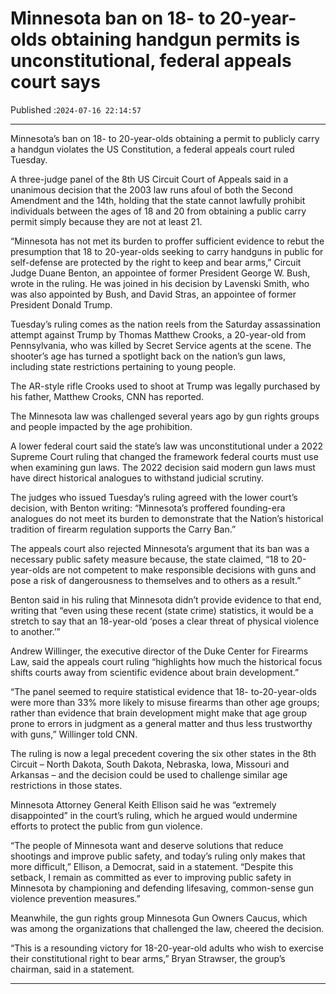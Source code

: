 # Minnesota ban on 18- to 20-year-olds obtaining handgun permits is unconstitutional, federal appeals court says

Published :`2024-07-16 22:14:57`

---

Minnesota’s ban on 18- to 20-year-olds obtaining a permit to publicly carry a handgun violates the US Constitution, a federal appeals court ruled Tuesday.

A three-judge panel of the 8th US Circuit Court of Appeals said in a unanimous decision that the 2003 law runs afoul of both the Second Amendment and the 14th, holding that the state cannot lawfully prohibit individuals between the ages of 18 and 20 from obtaining a public carry permit simply because they are not at least 21.

“Minnesota has not met its burden to proffer sufficient evidence to rebut the presumption that 18 to 20-year-olds seeking to carry handguns in public for self-defense are protected by the right to keep and bear arms,” Circuit Judge Duane Benton, an appointee of former President George W. Bush, wrote in the ruling. He was joined in his decision by Lavenski Smith, who was also appointed by Bush, and David Stras, an appointee of former President Donald Trump.

Tuesday’s ruling comes as the nation reels from the Saturday assassination attempt against Trump by Thomas Matthew Crooks, a 20-year-old from Pennsylvania, who was killed by Secret Service agents at the scene. The shooter’s age has turned a spotlight back on the nation’s gun laws, including state restrictions pertaining to young people.

The AR-style rifle Crooks used to shoot at Trump was legally purchased by his father, Matthew Crooks, CNN has reported.

The Minnesota law was challenged several years ago by gun rights groups and people impacted by the age prohibition.

A lower federal court said the state’s law was unconstitutional under a 2022 Supreme Court ruling that changed the framework federal courts must use when examining gun laws. The 2022 decision said modern gun laws must have direct historical analogues to withstand judicial scrutiny.

The judges who issued Tuesday’s ruling agreed with the lower court’s decision, with Benton writing: “Minnesota’s proffered founding-era analogues do not meet its burden to demonstrate that the Nation’s historical tradition of firearm regulation supports the Carry Ban.”

The appeals court also rejected Minnesota’s argument that its ban was a necessary public safety measure because, the state claimed, “18 to 20-year-olds are not competent to make responsible decisions with guns and pose a risk of dangerousness to themselves and to others as a result.”

Benton said in his ruling that Minnesota didn’t provide evidence to that end, writing that “even using these recent (state crime) statistics, it would be a stretch to say that an 18-year-old ‘poses a clear threat of physical violence to another.’”

Andrew Willinger, the executive director of the Duke Center for Firearms Law, said the appeals court ruling “highlights how much the historical focus shifts courts away from scientific evidence about brain development.”

“The panel seemed to require statistical evidence that 18- to-20-year-olds were more than 33% more likely to misuse firearms than other age groups; rather than evidence that brain development might make that age group prone to errors in judgment as a general matter and thus less trustworthy with guns,” Willinger told CNN.

The ruling is now a legal precedent covering the six other states in the 8th Circuit – North Dakota, South Dakota, Nebraska, Iowa, Missouri and Arkansas – and the decision could be used to challenge similar age restrictions in those states.

Minnesota Attorney General Keith Ellison said he was “extremely disappointed” in the court’s ruling, which he argued would undermine efforts to protect the public from gun violence.

“The people of Minnesota want and deserve solutions that reduce shootings and improve public safety, and today’s ruling only makes that more difficult,” Ellison, a Democrat, said in a statement. “Despite this setback, I remain as committed as ever to improving public safety in Minnesota by championing and defending lifesaving, common-sense gun violence prevention measures.”

Meanwhile, the gun rights group Minnesota Gun Owners Caucus, which was among the organizations that challenged the law, cheered the decision.

“This is a resounding victory for 18-20-year-old adults who wish to exercise their constitutional right to bear arms,” Bryan Strawser, the group’s chairman, said in a statement.

---

